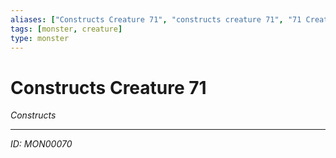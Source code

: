```yaml
---
aliases: ["Constructs Creature 71", "constructs creature 71", "71 Creature Constructs"]
tags: [monster, creature]
type: monster
---
```


# Constructs Creature 71

*Constructs*

---
*ID: MON00070*